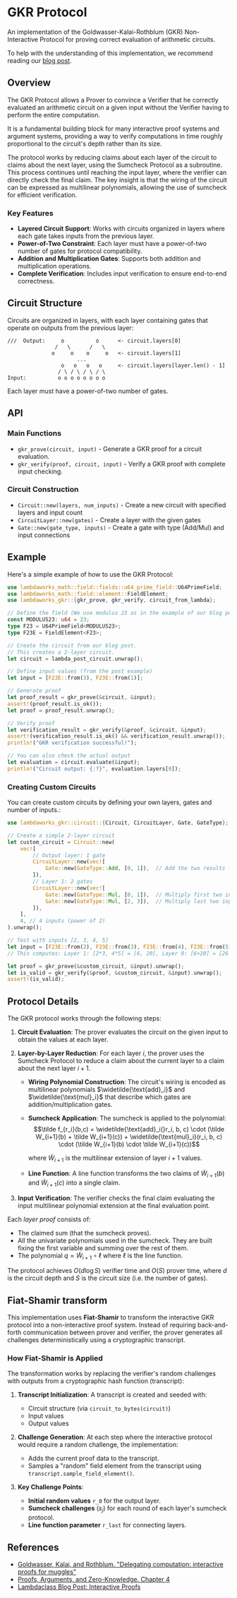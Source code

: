 # GKR Protocol

An implementation of the Goldwasser-Kalai-Rothblum (GKR) Non-Interactive Protocol for proving correct evaluation of arithmetic circuits.

To help with the understanding of this implementation, we recommend reading our [blog post](https://blog.lambdaclass.com/gkr-protocol-a-step-by-step-example/).

## Overview

The GKR Protocol allows a Prover to convince a Verifier that he correctly evaluated an arithmetic circuit on a given input without the Verifier having to perform the entire computation.   

It is a fundamental building block for many interactive proof systems and argument systems, providing a way to verify computations in time roughly proportional to the circuit's depth rather than its size.

The protocol works by reducing claims about each layer of the circuit to claims about the next layer, using the Sumcheck Protocol as a subroutine. This process continues until reaching the input layer, where the verifier can directly check the final claim. The key insight is that the wiring of the circuit can be expressed as multilinear polynomials, allowing the use of sumcheck for efficient verification.

### Key Features

- **Layered Circuit Support**: Works with circuits organized in layers where each gate takes inputs from the previous layer.
- **Power-of-Two Constraint**: Each layer must have a power-of-two number of gates for protocol compatibility.
- **Addition and Multiplication Gates**: Supports both addition and multiplication operations.
- **Complete Verification**: Includes input verification to ensure end-to-end correctness.

## Circuit Structure

Circuits are organized in layers, with each layer containing gates that operate on outputs from the previous layer:

```
///  Output:     o          o      <- circuit.layers[0]
               /   \      /   \
              o     o    o     o   <- circuit.layers[1]
                      ...        
                 o   o   o   o     <- circuit.layers[layer.len() - 1]
                / \ / \ / \ / \
Input:          o o o o o o o o
```

Each layer must have a power-of-two number of gates.

## API

### Main Functions

- `gkr_prove(circuit, input)` - Generate a GKR proof for a circuit evaluation.
- `gkr_verify(proof, circuit, input)` - Verify a GKR proof with complete input checking.

### Circuit Construction

- `Circuit::new(layers, num_inputs)` - Create a new circuit with specified layers and input count
- `CircuitLayer::new(gates)` - Create a layer with the given gates
- `Gate::new(gate_type, inputs)` - Create a gate with type (Add/Mul) and input connections

## Example

Here's a simple example of how to use the GKR Protocol:

```rust
use lambdaworks_math::field::fields::u64_prime_field::U64PrimeField;
use lambdaworks_math::field::element::FieldElement;
use lambdaworks_gkr::{gkr_prove, gkr_verify, circuit_from_lambda};

// Define the field (We use modulus 23 as in the example of our blog posr)
const MODULUS23: u64 = 23;
type F23 = U64PrimeField<MODULUS23>;
type F23E = FieldElement<F23>;

// Create the circuit from our blog post.
// This creates a 2-layer circuit.
let circuit = lambda_post_circuit.unwrap();

// Define input values (from the post example)
let input = [F23E::from(3), F23E::from(1)];

// Generate proof
let proof_result = gkr_prove(&circuit, &input);
assert!(proof_result.is_ok());
let proof = proof_result.unwrap();

// Verify proof
let verification_result = gkr_verify(&proof, &circuit, &input);
assert!(verification_result.is_ok() && verification_result.unwrap());
println!("GKR verification successful!");

// You can also check the actual output
let evaluation = circuit.evaluate(&input);
println!("Circuit output: {:?}", evaluation.layers[0]);
```

### Creating Custom Circuits

You can create custom circuits by defining your own layers, gates and number of inputs.:

```rust
use lambdaworks_gkr::circuit::{Circuit, CircuitLayer, Gate, GateType};

// Create a simple 2-layer circuit
let custom_circuit = Circuit::new(
    vec![
        // Output layer: 1 gate
        CircuitLayer::new(vec![
            Gate::new(GateType::Add, [0, 1]),  // Add the two results from layer 1
        ]),
        // Layer 1: 2 gates
        CircuitLayer::new(vec![
            Gate::new(GateType::Mul, [0, 1]),  // Multiply first two inputs
            Gate::new(GateType::Mul, [2, 3]),  // Multiply last two inputs
        ]),
    ],
    4, // 4 inputs (power of 2)
).unwrap();

// Test with inputs [2, 3, 4, 5]
let input = [F23E::from(2), F23E::from(3), F23E::from(4), F23E::from(5)];
// This computes: Layer 1: [2*3, 4*5] = [6, 20], Layer 0: [6+20] = [26 mod 23] = [3]

let proof = gkr_prove(&custom_circuit, &input).unwrap();
let is_valid = gkr_verify(&proof, &custom_circuit, &input).unwrap();
assert!(is_valid);
```

## Protocol Details

The GKR protocol works through the following steps:

1. **Circuit Evaluation**: The prover evaluates the circuit on the given input to obtain the values at each layer.
2. **Layer-by-Layer Reduction**: For each layer $i$, the prover uses the Sumcheck Protocol to reduce a claim about the current layer to a claim about the next layer $i+1$.

    - **Wiring Polynomial Construction**: The circuit's wiring is encoded as multilinear polynomials $\widetilde{\text{add}_i}$ and $\widetilde{\text{mul}_i}$ that describe which gates are addition/multiplication gates.

    - **Sumcheck Application**: The sumcheck is applied to the polynomial:
        $$\tilde f_{r_i}(b,c) = \widetilde{\text{add}_i(}r_i, b, c) \cdot (\tilde W_{i+1}(b) + \tilde W_{i+1}(c)) + \widetilde{\text{mul}_i}(r_i, b, c) \cdot (\tilde W_{i+1}(b) \cdot \tilde W_{i+1}(c))$$

        where $\tilde W_{i+1}$ is the multilinear extension of layer $i+1$ values.

    - **Line Function**: A line function transforms the two  claims of $\tilde W_{i+1}(b)$ and $\tilde W_{i+1}(c)$ into a single claim.
3. **Input Verification**: The verifier checks the final claim evaluating the input multilinear polynomial extension at the final evaluation point.

Each *layer proof* consists of:
- The claimed sum (that the sumcheck proves).
- All the univariate polynomials used in the sumcheck. They are built fixing the first variable and summing over the rest of them. 
- The polynomial $q = \tilde W_{i+1} \circ \ell$ where $\ell$ is the line function.

The protocol achieves $O(d \log S)$ verifier time and $O(S)$ prover time, where $d$ is the circuit depth and $S$ is the circuit size (i.e. the number of gates).


## Fiat-Shamir transform

This implementation uses  **Fiat-Shamir** to transform the interactive GKR protocol into a non-interactive proof system. Instead of requiring back-and-forth communication between prover and verifier, the prover generates all challenges deterministically using a cryptographic transcript.

### How Fiat-Shamir is Applied

The transformation works by replacing the verifier's random challenges with outputs from a cryptographic hash function (transcript):

1. **Transcript Initialization**: A transcript is created and seeded with:
   - Circuit structure (via `circuit_to_bytes(circuit)`)
   - Input values 
   - Output values

2. **Challenge Generation**: At each step where the interactive protocol would require a random challenge, the implementation:
   - Adds the current proof data to the transcript.
   - Samples a "random" field element from the transcript using `transcript.sample_field_element()`.

3. **Key Challenge Points**:
   - **Initial random values** `r_0` for the output layer.
   - **Sumcheck challenges** ($s_j$) for each round of each layer's sumcheck protocol.
   - **Line function parameter** `r_last` for connecting layers.


## References

- [Goldwasser, Kalai, and Rothblum. "Delegating computation: interactive proofs for muggles"](https://dl.acm.org/doi/10.1145/1374376.1374396)
- [Proofs, Arguments, and Zero-Knowledge. Chapter 4](https://people.cs.georgetown.edu/jthaler/ProofsArgsAndZK.pdf)
- [Lambdaclass Blog Post: Interactive Proofs](https://blog.lambdaclass.com/gkr-protocol-a-step-by-step-example/) 
